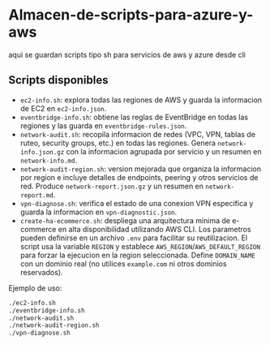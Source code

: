 # Almacen-de-scripts-para-azure-y-aws
aqui se guardan scripts tipo sh para servicios de aws y azure desde cli

## Scripts disponibles
- `ec2-info.sh`: explora todas las regiones de AWS y guarda la informacion de EC2 en `ec2-info.json`.
- `eventbridge-info.sh`: obtiene las reglas de EventBridge en todas las regiones y las guarda en `eventbridge-rules.json`.
- `network-audit.sh`: recopila informacion de redes (VPC, VPN, tablas de ruteo, security groups, etc.) en todas las regiones. Genera `network-info.json.gz` con la informacion agrupada por servicio y un resumen en `network-info.md`.
- `network-audit-region.sh`: version mejorada que organiza la informacion por region e incluye detalles de endpoints, peering y otros servicios de red. Produce `network-report.json.gz` y un resumen en `network-report.md`.
- `vpn-diagnose.sh`: verifica el estado de una conexion VPN especifica y guarda la informacion en `vpn-diagnostic.json`.
- `create-ha-ecommerce.sh`: despliega una arquitectura minima de e-commerce en alta disponibilidad utilizando AWS CLI. Los parametros pueden definirse en un archivo `.env` para facilitar su reutilizacion. El script usa la variable `REGION` y establece `AWS_REGION`/`AWS_DEFAULT_REGION` para forzar la ejecucion en la region seleccionada. Define `DOMAIN_NAME` con un dominio real (no utilices `example.com` ni otros dominios reservados).

Ejemplo de uso:
```sh
./ec2-info.sh
./eventbridge-info.sh
./network-audit.sh
./network-audit-region.sh
./vpn-diagnose.sh
```

